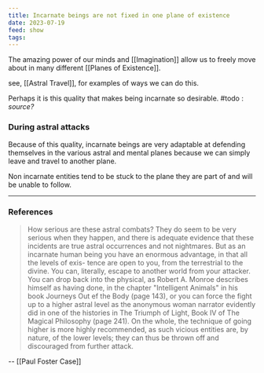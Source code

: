 ```yaml
---
title: Incarnate beings are not fixed in one plane of existence
date: 2023-07-19
feed: show
tags:
---
```


The amazing power of our minds and [[Imagination]] allow us to freely move about in many different [[Planes of Existence]]. 

see,  [[Astral Travel]], for examples of ways we can do this.

Perhaps it is this quality that makes being incarnate so desirable. #todo : _source?_ 

### During astral attacks
Because of this quality, incarnate beings are very adaptable at defending themselves in the various astral and mental planes because we can simply leave and travel to another plane. 

Non incarnate entities tend to be stuck to the plane they are  part of and will be unable to follow.
___
### References

>How serious are these astral combats? They do seem to be very serious when they happen, and there is adequate evidence that these incidents are true astral occurrences and not nightmares. But as an incarnate human being you have an enormous advantage, in that all the levels of exis- tence are open to you, from the terrestrial to the divine. You can, literally, escape to another world from your attacker. You can drop back into the physical, as Robert A. Monroe describes himself as having done, in the chapter "Intelligent Animals" in his book Journeys Out ef the Body (page 143), or you can force the fight up to a higher astral level as the anonymous woman narrator evidently did in one of the histories in The Triumph of Light, Book IV of The Magical Philosophy (page 241). On the whole, the technique of going higher is more highly recommended, as such vicious entities are, by nature, of the lower levels; they can thus be thrown off and discouraged from further attack.

 -- [[Paul Foster Case]]